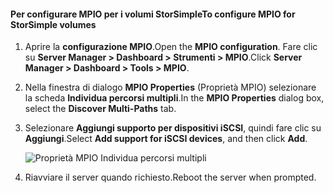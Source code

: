 #### <a name="to-configure-mpio-for-storsimple-volumes"></a><span data-ttu-id="fda06-101">Per configurare MPIO per i volumi StorSimple</span><span class="sxs-lookup"><span data-stu-id="fda06-101">To configure MPIO for StorSimple volumes</span></span>
1. <span data-ttu-id="fda06-102">Aprire la **configurazione MPIO**.</span><span class="sxs-lookup"><span data-stu-id="fda06-102">Open the **MPIO configuration**.</span></span> <span data-ttu-id="fda06-103">Fare clic su **Server Manager > Dashboard > Strumenti > MPIO**.</span><span class="sxs-lookup"><span data-stu-id="fda06-103">Click **Server Manager > Dashboard > Tools > MPIO**.</span></span>
2. <span data-ttu-id="fda06-104">Nella finestra di dialogo **MPIO Properties** (Proprietà MPIO) selezionare la scheda **Individua percorsi multipli**.</span><span class="sxs-lookup"><span data-stu-id="fda06-104">In the **MPIO Properties** dialog box, select the **Discover Multi-Paths** tab.</span></span>
3. <span data-ttu-id="fda06-105">Selezionare **Aggiungi supporto per dispositivi iSCSI**, quindi fare clic su **Aggiungi**.</span><span class="sxs-lookup"><span data-stu-id="fda06-105">Select **Add support for iSCSI devices**, and then click **Add**.</span></span>  
   
    ![Proprietà MPIO Individua percorsi multipli](./media/storsimple-configure-mpio-volumes/IC741003.png)
4. <span data-ttu-id="fda06-107">Riavviare il server quando richiesto.</span><span class="sxs-lookup"><span data-stu-id="fda06-107">Reboot the server when prompted.</span></span>

